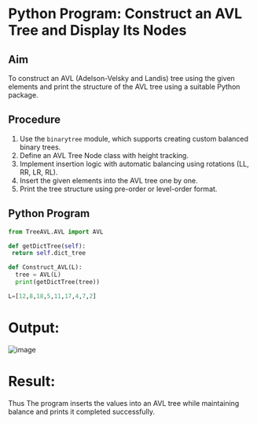 # Python Program: Construct an AVL Tree and Display Its Nodes

## Aim
To construct an AVL (Adelson-Velsky and Landis) tree using the given elements
and print the structure of the AVL tree using a suitable Python package.

## Procedure
1. Use the `binarytree` module, which supports creating custom balanced binary trees.
2. Define an AVL Tree Node class with height tracking.
3. Implement insertion logic with automatic balancing using rotations (LL, RR, LR, RL).
4. Insert the given elements into the AVL tree one by one.
5. Print the tree structure using pre-order or level-order format.

## Python Program
```python
from TreeAVL.AVL import AVL

def getDictTree(self):
 return self.dict_tree

def Construct_AVL(L):
  tree = AVL(L)
  print(getDictTree(tree))

L=[12,8,18,5,11,17,4,7,2]
```
# Output:
![image](https://github.com/user-attachments/assets/13351379-cd7d-4e35-bd03-3d31f873963e)

# Result:
Thus The program inserts the values into an AVL tree while maintaining balance and prints it completed successfully.
